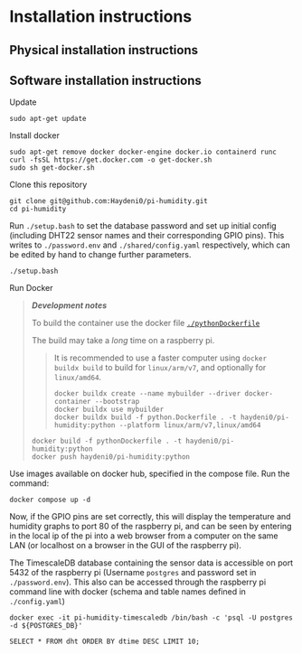 # Installation instructions

## Physical installation instructions

## Software installation instructions

Update

    sudo apt-get update

Install docker

    sudo apt-get remove docker docker-engine docker.io containerd runc
    curl -fsSL https://get.docker.com -o get-docker.sh
    sudo sh get-docker.sh

Clone this repository

    git clone git@github.com:Haydeni0/pi-humidity.git
    cd pi-humidity

Run ```./setup.bash``` to set the database password and set up initial config (including DHT22 sensor names and their corresponding GPIO pins). This writes to ```./password.env``` and ```./shared/config.yaml``` respectively, which can be edited by hand to change further parameters.

    ./setup.bash

Run Docker

> ***Development notes***
>
> To build the container use the docker file [```./pythonDockerfile```](./pythonDockerfile)
>
> The build may take a *long* time on a raspberry pi.
> > It is recommended to use a faster computer using ```docker buildx build``` to build for ```linux/arm/v7```, and optionally for ```linux/amd64```.
> >
> >     docker buildx create --name mybuilder --driver docker-container --bootstrap
> >     docker buildx use mybuilder
> >     docker buildx build -f python.Dockerfile . -t haydeni0/pi-humidity:python --platform linux/arm/v7,linux/amd64
>
>     docker build -f pythonDockerfile . -t haydeni0/pi-humidity:python
>     docker push haydeni0/pi-humidity:python

Use images available on docker hub, specified in the compose file. Run the command:

    docker compose up -d

Now, if the GPIO pins are set correctly, this will display the temperature and humidity graphs to port 80 of the raspberry pi, and can be seen by entering in the local ip of the pi into a web browser from a computer on the same LAN (or localhost on a browser in the GUI of the raspberry pi).

The TimescaleDB database containing the sensor data is accessible on port 5432 of the raspberry pi (Username ```postgres``` and password set in ```./password.env```). This also can be accessed through the raspberry pi command line with docker (schema and table names defined in ```./config.yaml```)

    docker exec -it pi-humidity-timescaledb /bin/bash -c 'psql -U postgres -d ${POSTGRES_DB}'

    SELECT * FROM dht ORDER BY dtime DESC LIMIT 10;
